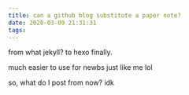 ```yaml
---
title: can a github blog substitute a paper note?
date: 2020-03-09 21:31:31
tags:
---
```


from what jekyll? to hexo finally.

much easier to use for newbs just like me lol

so, what do I post from now? idk

